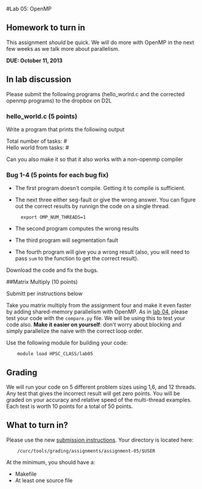 #Lab 05: OpenMP

## Homework to turn in

This assignment *should* be quick.  We will do more with OpenMP in the next few weeks as we talk more about parallelism.

__DUE: October 11, 2013__

## In lab discussion

Please submit the following programs (hello_worlrd.c and the corrected openmp programs) to the dropbox on D2L

### hello_world.c (5 points)

Write a program that prints the following output

Total number of tasks: #   
Hello world from tasks: # 

Can you also make it so that it also works with a non-openmp compiler

### Bug 1-4 (5 points for each bug fix)

- The first program doesn't compile.  Getting it to compile is sufficient.
- The next three either seg-fault or give the wrong answer.  You can figure out the correct results by runnign the code on a single thread.

        export OMP_NUM_THREADS=1

        
- The second program computes the wrong results
- The third program will segmentation fault
- The fourth program will give you a wrong result (also, you will need to pass `sum` to the function to get the correct result).

Download the code and fix the bugs.

##Matrix Multiply (10 points)

Submitt per instructions below

Take you matrix multiply from the assignment four and make it even faster by adding shared-memory parallelism with OpenMP.  As in [lab 04](https://github.com/ResearchComputing/HPSC-Fall-2013/tree/master/lab/lab-04), please test your code with the `compare.py` file.  We will be using this to test your code also.
**Make it easier on yourself**: don't worry about blocking and simply parallelize the naive with the correct loop order.

Use the following module for building your code:

        module load HPSC_CLASS/lab05

## Grading

We will run your code on 5 different problem sizes using 1,6, and 12 threads.  Any test that gives the incorrect result will get zero points.  You will be graded on your accuracy and relative speed of the multi-thread examples.  Each test is worth 10 points for a total of 50 points.  

## What to turn in?

Please use the new [submission instructions](https://github.com/ResearchComputing/HPSC-Fall-2013/tree/master/lab/submission_instructions).  Your 
directory is located here:
        
        /curc/tools/grading/assignments/assignment-05/$USER

At the minimum, you should have a:

- Makefile
- At least one source file




